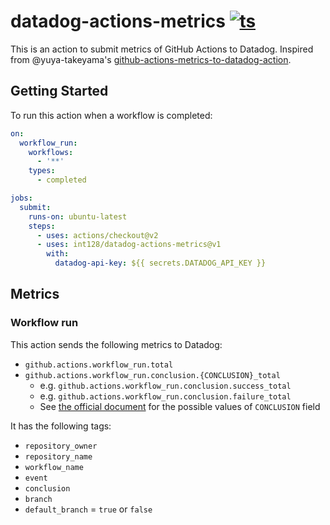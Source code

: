 # datadog-actions-metrics [![ts](https://github.com/int128/datadog-actions-metrics/actions/workflows/ts.yaml/badge.svg)](https://github.com/int128/datadog-actions-metrics/actions/workflows/ts.yaml)

This is an action to submit metrics of GitHub Actions to Datadog.
Inspired from @yuya-takeyama's [github-actions-metrics-to-datadog-action](https://github.com/yuya-takeyama/github-actions-metrics-to-datadog-action).


## Getting Started

To run this action when a workflow is completed:

```yaml
on:
  workflow_run:
    workflows:
      - '**'
    types:
      - completed

jobs:
  submit:
    runs-on: ubuntu-latest
    steps:
      - uses: actions/checkout@v2
      - uses: int128/datadog-actions-metrics@v1
        with:
          datadog-api-key: ${{ secrets.DATADOG_API_KEY }}
```


## Metrics

### Workflow run

This action sends the following metrics to Datadog:

- `github.actions.workflow_run.total`
- `github.actions.workflow_run.conclusion.{CONCLUSION}_total`
  - e.g. `github.actions.workflow_run.conclusion.success_total`
  - e.g. `github.actions.workflow_run.conclusion.failure_total`
  - See [the official document](https://docs.github.com/en/rest/reference/checks#create-a-check-run) for the possible values of `CONCLUSION` field

It has the following tags:

- `repository_owner`
- `repository_name`
- `workflow_name`
- `event`
- `conclusion`
- `branch`
- `default_branch` = `true` or `false`
